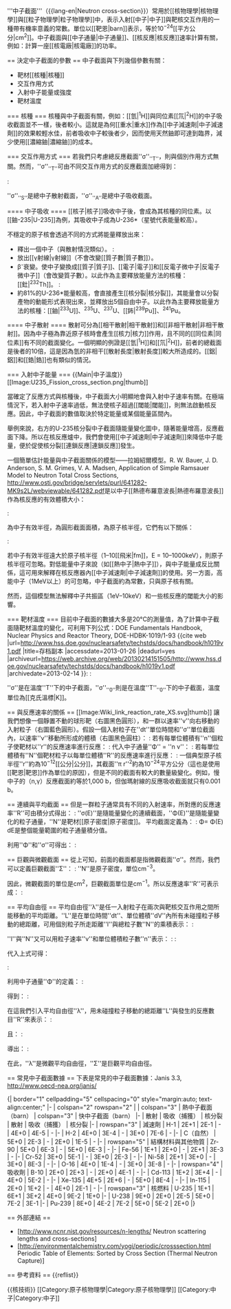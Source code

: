 '''中子截面'''（{{lang-en|Neutron cross-section}}）常用於[[核物理學|核物理學]]與[[粒子物理學|粒子物理學]]中，表示入射[[中子|中子]]與靶核交互作用的一種帶有機率意義的常數。單位以[[靶恩|barn]]表示，等於10<sup>−24</sup>[[平方公分|cm<sup>2</sup>]]。中子截面與[[中子通量|中子通量]]、[[核反應|核反應]]速率計算有關，例如：計算一座[[核電廠|核電廠]]的功率。

== 決定中子截面的參數 ==
中子截面與下列幾個參數有關：
* 靶材[[核種|核種]]
* 交互作用方式
* 入射中子能量或強度
* 靶材溫度

=== 核種 ===
核種與中子截面有關，例如：[[氫|<sup>1</sup>H]]與同位素[[氘|<sup>2</sup>H]]的中子吸收截面並不一樣，後者較小。這就是為何[[重水|重水]]作為[[中子減速劑|中子減速劑]]的效果較輕水佳，前者吸收中子較後者少，因而使用天然鈾即可達到臨界，減少使用[[濃縮鈾|濃縮鈾]]的成本。

=== 交互作用方式 ===
若我們只考慮總反應截面''σ''<sub>''T''</sub>，則與個別作用方式無關。然而，''σ''<sub>''T''</sub>可由不同交互作用方式的反應截面加總得到：<ref name=DOE/>

:<math> \sigma_T = \sigma_S + \sigma_A </math>

''σ''<sub>''S''</sub>是總中子散射截面，''σ''<sub>''A''</sub>是總中子吸收截面。

==== 中子吸收 ====
[[核子|核子]]吸收中子後，會成為其核種的同位素。以[[鈾-235|U-235]]為例，其吸收中子成為U-236*（星號代表能量較高）。

不穩定的原子核會透過不同的方式將能量釋放出來：
* 釋出一個中子（與散射情況類似）。
:<math>^A_ZN + n \rightarrow ~ ^A_ZN' + n'</math>
* 放出[[γ射線|γ射線]]（不會改變[[質子數|質子數]]）。
* β<sup>-</sup>衰變。使中子變換成[[質子|質子]]、[[電子|電子]]和[[反電子微中子|反電子微中子]]（會改變質子數）。以此作為主要釋放能量方法的核種：[[釷|<sup>232</sup>Th]]。
:<math>n \rightarrow p + e^- + \bar{\nu_e}.</math>
* 約81%的U-236*能量較高，會直接產生[[核分裂|核分裂]]，其能量會以分裂產物的動能形式表現出來，並釋放出5個自由中子。以此作為主要釋放能量方法的核種：[[鈾|<sup>233</sup>U]]、<sup>235</sup>U、<sup>237</sup>U、[[鈽|<sup>239</sup>Pu]]、<sup>241</sup>Pu。

==== 中子散射 ====
散射可分為[[相干散射|相干散射]]和[[非相干散射|非相干散射]]。因為中子極為靠近原子核時會產生[[核力|核力]]作用，且不同的[[同位素|同位素]]有不同的截面變化。一個明顯的例證是[[氫|<sup>1</sup>H]]和[[氘|<sup>2</sup>H]]，前者的總截面是後者的10倍，這是因為氫的非相干[[散射長度|散射長度]]較大所造成的。[[鋁|鋁]]和[[鋯|鋯]]也有類似的情況。

=== 入射中子能量 ===
{{Main|中子溫度}}
[[Image:U235_Fission_cross_section.png|thumb]]

當確定了反應方式與核種後，中子截面大小明顯地會與入射中子速率有關。在極端情況下，若入射中子速率過低，無法使核子超過[[閾能|閾能]]，則無法啟動核反應。因此，中子截面的數值取決於特定能量或某個能量區間內。

舉例來說，右方的U-235核分裂中子截面隨能量變化圖中，隨著能量增高，反應截面下降。所以在核反應爐中，我們會使用[[中子減速劑|中子減速劑]]來降低中子能量，便於促使核分裂[[連鎖反應|連鎖反應]]發生。

一個簡單估計能量與中子截面關係的模型——拉姆紹爾模型。<ref name=Ramsauer>R. W. Bauer, J. D. Anderson, S. M. Grimes, V. A. Madsen, Application of Simple Ramsauer Model to Neutron Total Cross Sections, http://www.osti.gov/bridge/servlets/purl/641282-MK9s2L/webviewable/641282.pdf</ref>是以中子[[熱德布羅意波長|熱德布羅意波長]]作為核反應的有效體積大小：

:<math> \lambda(E) = \frac {\hbar} {\sqrt{2mE}} </math>

<math> \lambda </math>為中子有效半徑，<math> \sigma </math>為圓形截面面積，<math>R </math>為原子核半徑，它們有以下關係：

:<math> \sigma(E) \propto \pi (R+\lambda(E))^2 </math>

若中子有效半徑遠大於原子核半徑（1–10[[飛米|fm]]，E = 10–1000keV），則原子核半徑<math>R</math>可忽略。對低能量中子來說（如[[熱中子|熱中子]]），<math>\sigma(E)</math>與中子能量成反比關係，這可用來解釋在核反應器內[[中子減速劑|中子減速劑]]的使用。另一方面，高能中子（1MeV以上）的<math>\lambda</math>可忽略，中子截面約為常數，只與原子核有關。

然而，這個模型無法解釋中子共振區（1eV–10keV）和一些核反應的閾能大小的影響。

=== 靶材溫度 ===
目前中子截面的數據大多是20°C的測量值，為了計算中子截面隨靶材溫度的變化，可利用下列公式：<ref name=DOE>DOE Fundamentals Handbook, Nuclear Physics and Reactor Theory, DOE-HDBK-1019/1-93 {{cite web |url=http://www.hss.doe.gov/nuclearsafety/techstds/docs/handbook/h1019v1.pdf |title=存档副本 |accessdate=2013-01-26 |deadurl=yes |archiveurl=https://web.archive.org/web/20130214151505/http://www.hss.doe.gov/nuclearsafety/techstds/docs/handbook/h1019v1.pdf |archivedate=2013-02-14 }}</ref>:
:<math> \sigma = \sigma_0 \, \left(\frac{T_0}{T} \right)^\frac{1}{2} </math>

''σ''是在溫度''T''下的中子截面，''σ''<sub>''0''</sub>則是在溫度''T''<sub>''0''</sub>下的中子截面，溫度單位為[[克氏溫標|K]]。

== 與反應速率的關係 ==
[[Image:Wiki_link_reaction_rate_XS.svg|thumb]]
讓我們想像一個靜置不動的球形靶（右圖黑色圓形），和一群以速率''v''向右移動的入射粒子（右圖藍色圓形）。假設一個入射粒子在''dt''單位時間和''σ''單位截面內，以速率''v''移動所形成的體積（右圖黑色圓柱）：
:<math> V = \sigma \, v \, dt </math>
若有每單位體積有''n''個粒子使靶材以''r''的反應速率進行反應：
:<math> r \, dt = n \, V = n \, \sigma \, v \, dt </math>
代入中子通量''Φ'' = ''n v''<ref name=DOE/>：
:<math> r = \sigma \, \Phi  </math>
若每單位體積有''N''個靶材粒子以每單位體積''R''的反應速率進行反應：
:<math> R = N \, r = N \, \Phi \, \sigma </math>
一個典型原子核半徑''r''約為10<sup>−12</sup>[[公分|公分]]，其截面''π r''<sup>2</sup>約為10<sup>−24</sup>平方公分（這也是使用[[靶恩|靶恩]]作為單位的原因），但是不同的截面有較大的數量級變化。例如，慢中子的（n,γ）反應截面約等於1,000 b，但伽瑪射線的反應吸收截面就只有0.001 b。

== 連續與平均截面 ==
但是一群粒子通常具有不同的入射速率，所對應的反應速率''R''可由積分式得出：
:<math> R = \int_E N \, \Phi (E) \, \sigma (E) \, dE </math>
''σ(E)''是隨能量變化的連續截面，''Φ(E)''是隨能量變化的粒子通量，''N''是靶材[[原子密度|原子密度]]。
平均截面定義為：
:<math> \sigma =\frac{\int_E \Phi (E) \, \sigma (E) \, dE }{\int_E \Phi (E) \, dE}=\frac{\int_E \Phi (E) \, \sigma (E) \, dE}{\Phi} </math>
Φ= <math> \int </math>Φ(E) dE是整個能量範圍的粒子通量積分值。

利用''Φ''和''σ''可得出：
:<math> R = N \, \Phi \, \sigma </math>

== 巨觀與微觀截面 ==
從上可知，前面的截面都是指微觀截面''σ''。然而，我們可以定義巨觀截面''Σ''：<ref name=DOE/>
:<math> \Sigma = N \, \sigma </math>
''N''是原子密度，單位cm<sup>−3</sup>。

因此，微觀截面的單位是cm<sup>2</sup>，巨觀截面單位是cm<sup>−1</sup>。所以反應速率''R''可表示成：
:<math> R = \Sigma \, \Phi </math>

== 平均自由徑 ==
平均自由徑''λ''是任一入射粒子在兩次與靶核交互作用之間所能移動的平均距離。''L''是在單位時間''dt''、單位體積''dV''內所有未碰撞粒子移動的總距離，可用個別粒子所走距離''l''與總粒子數''N''的乘積表示：
:<math> L = l \, N </math>

''l''與''N''又可以用粒子速率''v''和單位體積粒子數''n''表示：
:<math> l = v \, dt </math>
:<math> N = n \, dV </math> 	

代入上式可得：

:<math> L = v \, dt \, n \, dV </math>

利用中子通量''Φ''的定義：<ref name=DOE />
:<math> \Phi = n \, v </math>

得到：
:<math> L = \Phi \, dt \, dV </math>

在這我們引入平均自由徑''λ''，用未碰撞粒子移動的總距離''L''與發生的反應數目''R''來表示：
:<math> \lambda = \frac{L}{R}= \frac{\Phi \, dt \, dV}{R} </math>

且：
:<math> R = \Phi \, \Sigma \, dt \, dV </math>

導出：
:<math> \lambda = \frac{1}{\Sigma} </math>

在此，''λ''是微觀平均自由徑，''Σ''是巨觀平均自由徑。

== 常見中子截面數據 ==
下表是常見的中子截面數據：<ref>Janis  3.3, http://www.oecd-nea.org/janis/</ref>

{| border="1" cellpadding="5" cellspacing="0"  style="margin:auto; text-align:center;"
|-
| colspan="2" rowspan="2" | 
| colspan="3" | 熱中子截面（barn）
| colspan="3" | 快中子截面（barn）
|-
| 散射
| 吸收（捕獲）
| 核分裂
| 散射
| 吸收（捕獲）
| 核分裂
|-
| rowspan="3" | 減速劑
| H-1
| 2E+1
| 2E-1
| -
| 4E+0
| 4E-5
| -
|-
| H-2
| 4E+0
| 3E-4
| -
| 3E+0
| 7E-6
| -
|-
| C（自然）
| 5E+0
| 2E-3
| -
| 2E+0
| 1E-5
| -
|-
| rowspan="5" | 結構材料與其他物質
| Zr-90
| 5E+0
| 6E-3
| -
| 5E+0
| 6E-3
| -
|-
| Fe-56
| 1E+1
| 2E+0
| -
| 2E+1
| 3E-3
| -
|-
| Cr-52
| 3E+0
| 5E-1
| -
| 3E+0
| 2E-3
| -
|-
| Ni-58
| 2E+1
| 3E+0
| -
| 3E+0
| 8E-3
| -
|-
| O-16
| 4E+0
| 1E-4
| -
| 3E+0
| 3E-8
| -
|-
| rowspan="4" | 吸收劑
| B-10
| 2E+0
| 2E+3
| -
| 2E+0
| 4E-1
| -
|-
| Cd-113
| 1E+2
| 3E+4
| -
| 4E+0
| 5E-2
| -
|-
| Xe-135
| 4E+5
| 2E+6
| -
| 5E+0
| 8E-4
| -
|-
| In-115
| 2E+0
| 1E+2
| -
| 4E+0
| 2E-1
| -
|-
| rowspan="3" | 核燃料
| U-235
| 1E+1
| 6E+1
| 3E+2
| 4E+0
| 9E-2
| 1E+0
|-
| U-238
| 9E+0
| 2E+0
| 2E-5
| 5E+0
| 7E-2
| 3E-1
|-
| Pu-239
| 8E+0
| 4E-2
| 7E-2
| 5E+0
| 5E-2
| 2E+0
|}

== 外部連結 ==
* [http://www.ncnr.nist.gov/resources/n-lengths/ Neutron scattering lengths and cross-sections]
* [http://environmentalchemistry.com/yogi/periodic/crosssection.html Periodic Table of Elements: Sorted by Cross Section (Thermal Neutron Capture)]

== 參考資料 ==
{{reflist}}

{{核技術}}
[[Category:原子核物理學|Category:原子核物理學]]
[[Category:中子|Category:中子]]
